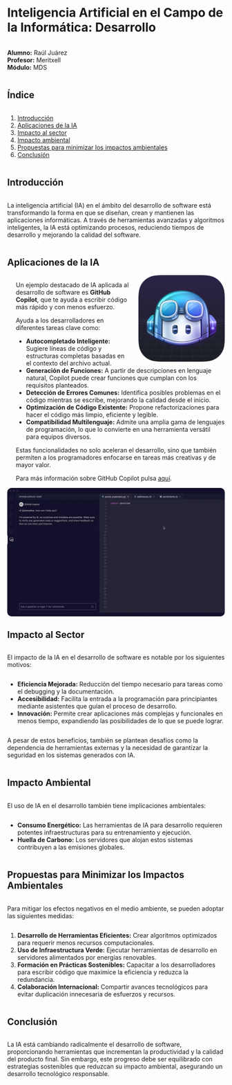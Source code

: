 <div style="display: flex; margin: 0 auto; flex-direction: column; width: 100%; max-width: 1100px">

# Inteligencia Artificial en el Campo de la Informática: Desarrollo

**Alumno:** Raúl Juárez  
**Profesor:** Meritxell  
**Módulo:** MDS

## Índice
1. [Introducción](#introducción)
2. [Aplicaciones de la IA](#aplicaciones-de-la-ia)
3. [Impacto al sector](#impacto-al-sector)
4. [Impacto ambiental](#impacto-ambiental)
5. [Propuestas para minimizar los impactos ambientales](#propuestas-para-minimizar-los-impactos-ambientales)
6. [Conclusión](#conclusión)

## Introducción
La inteligencia artificial (IA) en el ámbito del desarrollo de software está transformando la forma en que se diseñan, crean y mantienen las aplicaciones informáticas. A través de herramientas avanzadas y algoritmos inteligentes, la IA está optimizando procesos, reduciendo tiempos de desarrollo y mejorando la calidad del software.

## Aplicaciones de la IA

<div style="margin-left: 20px;">
  <img src="../Imagenes/LogoGitHubCopitlot.png" alt="Logo de GitHub Copilot" width="200" style="float: right; margin-left: 20px;">

  Un ejemplo destacado de IA aplicada al desarrollo de software es **GitHub Copilot**, que te ayuda a escribir código más rápido y con menos esfuerzo. 

  Ayuda a los desarrolladores en diferentes tareas clave como:

  - **Autocompletado Inteligente:** Sugiere líneas de código y estructuras completas basadas en el contexto del archivo actual.
  - **Generación de Funciones:** A partir de descripciones en lenguaje natural, Copilot puede crear funciones que cumplan con los requisitos planteados.
  - **Detección de Errores Comunes:** Identifica posibles problemas en el código mientras se escribe, mejorando la calidad desde el inicio.
  - **Optimización de Código Existente:** Propone refactorizaciones para hacer el código más limpio, eficiente y legible.
  - **Compatibilidad Multilenguaje:** Admite una amplia gama de lenguajes de programación, lo que lo convierte en una herramienta versátil para equipos diversos.

  Estas funcionalidades no solo aceleran el desarrollo, sino que también permiten a los programadores enfocarse en tareas más creativas y de mayor valor.

  Para más información sobre GitHub Copilot pulsa [aquí](https://docs.github.com/en/copilot/about-github-copilot/what-is-github-copilot).
</div>
<img src="../Imagenes/interfazCop.png" alt="Imagen Copitlot" style="border-radius: 10px;">

## Impacto al Sector
El impacto de la IA en el desarrollo de software es notable por los siguientes motivos:

- **Eficiencia Mejorada:** Reducción del tiempo necesario para tareas como el debugging y la documentación.
- **Accesibilidad:** Facilita la entrada a la programación para principiantes mediante asistentes que guían el proceso de desarrollo.
- **Innovación:** Permite crear aplicaciones más complejas y funcionales en menos tiempo, expandiendo las posibilidades de lo que se puede lograr.

A pesar de estos beneficios, también se plantean desafíos como la dependencia de herramientas externas y la necesidad de garantizar la seguridad en los sistemas generados con IA.

## Impacto Ambiental
El uso de IA en el desarrollo también tiene implicaciones ambientales:

- **Consumo Energético:** Las herramientas de IA para desarrollo requieren potentes infraestructuras para su entrenamiento y ejecución.
- **Huella de Carbono:** Los servidores que alojan estos sistemas contribuyen a las emisiones globales.

## Propuestas para Minimizar los Impactos Ambientales
Para mitigar los efectos negativos en el medio ambiente, se pueden adoptar las siguientes medidas:

1. **Desarrollo de Herramientas Eficientes:** Crear algoritmos optimizados para requerir menos recursos computacionales.
2. **Uso de Infraestructura Verde:** Ejecutar herramientas de desarrollo en servidores alimentados por energías renovables.
3. **Formación en Prácticas Sostenibles:** Capacitar a los desarrolladores para escribir código que maximice la eficiencia y reduzca la redundancia.
4. **Colaboración Internacional:** Compartir avances tecnológicos para evitar duplicación innecesaria de esfuerzos y recursos.

## Conclusión
La IA está cambiando radicalmente el desarrollo de software, proporcionando herramientas que incrementan la productividad y la calidad del producto final. Sin embargo, este progreso debe ser equilibrado con estrategias sostenibles que reduzcan su impacto ambiental, asegurando un desarrollo tecnológico responsable.
</div>
